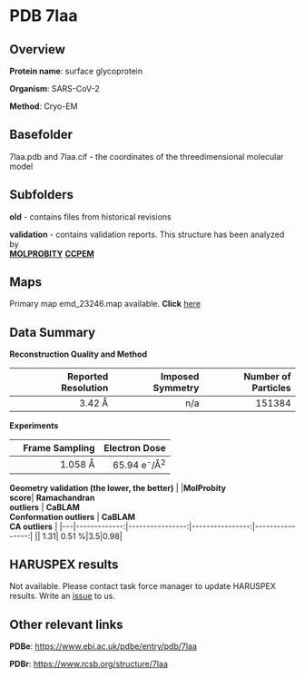 # PDB 7laa

## Overview

**Protein name**: surface glycoprotein

**Organism**: SARS-CoV-2

**Method**: Cryo-EM



## Basefolder

7laa.pdb and 7laa.cif - the coordinates of the threedimensional molecular model

## Subfolders



**old** - contains files from historical revisions

**validation** - contains validation reports. This structure has been analyzed by <br>  [**MOLPROBITY**](https://github.com/thorn-lab/coronavirus_structural_task_force/tree/master/pdb/surface_glycoprotein/SARS-CoV-2/7laa/validation/molprobity)   [**CCPEM**](https://github.com/thorn-lab/coronavirus_structural_task_force/tree/master/pdb/surface_glycoprotein/SARS-CoV-2/7laa/validation/ccpem-validation) 



## Maps

Primary map emd_23246.map available. **Click** [here](http://ftp.wwpdb.org/pub/emdb/structures/EMD-23246/map/) 

## Data Summary
**Reconstruction Quality and Method**

|   | Reported Resolution | Imposed Symmetry | Number of Particles |
|---|-------------:|----------------:|--------------:|
|   |3.42 Å|n/a|151384|

**Experiments**

|   | Frame Sampling | Electron Dose |
|---|-------------:|----------------:|
|   |1.058 Å|65.94 e<sup>-</sup>/Å<sup>2</sup>|

**Geometry validation (the lower, the better)**
|   |**MolProbity<br>score**| **Ramachandran<br>outliers** | **CaBLAM<br>Conformation outliers** | **CaBLAM<br>CA outliers** |
|---|-------------:|----------------:|----------------:|----------------:|
||  1.31|  0.51 %|3.5|0.98|

## HARUSPEX results

Not available. Please contact task force manager to update HARUSPEX results. Write an [issue](https://github.com/thorn-lab/coronavirus_structural_task_force/issues) to us.

## Other relevant links 
**PDBe**:  https://www.ebi.ac.uk/pdbe/entry/pdb/7laa
 
**PDBr**: https://www.rcsb.org/structure/7laa 
